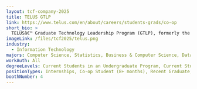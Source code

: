 ```yaml
---
layout: tcf-company-2025
title: TELUS GTLP
link: https://www.telus.com/en/about/careers/students-grads/co-op
short_bio: >
  TELUSâ€™ Graduate Technology Leadership Program (GTLP), formerly the GELP, is a one-of-a-kind technical development program with a focus on technology and innovation. Complete 3 nine-month rotations across five possible technology streams. Get exposed to a breadth of functions through a series of rotations and projects while delivering on the technology needs of our customers.
imageLink: /files/tcf2025/telus.png
industry:
  - Information Technology
majors: Computer Science, Statistics, Business & Computer Science, Data Science, Computer Engineering, Electrical Engineering
workAuth: All
degreeLevels: Current Students in an Undergraduate Program, Current Students in a Masters Program, Graduated with an Undergraduate Degree, Graduated with a Graduate Degree (Masters or Phd)
positionTypes: Internships, Co-op Student (8+ months), Recent Graduate, Full-time
boothNumber: 4
---
```

